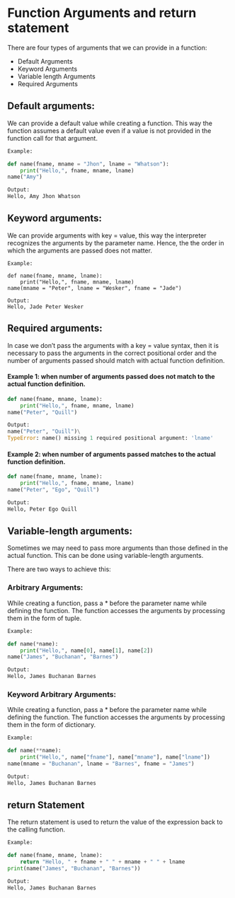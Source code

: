 # Function Arguments and return statement
There are four types of arguments that we can provide in a function:

- Default Arguments
- Keyword Arguments
- Variable length Arguments
- Required Arguments

## Default arguments:
We can provide a default value while creating a function. This way the function assumes a default value even if a value is not provided in the function call for that argument.

```python
Example:

def name(fname, mname = "Jhon", lname = "Whatson"):
    print("Hello,", fname, mname, lname)
name("Amy")

Output:
Hello, Amy Jhon Whatson
```
## Keyword arguments:
We can provide arguments with key = value, this way the interpreter recognizes the arguments by the parameter name. Hence, the the order in which the arguments are passed does not matter.

```pyhton
Example:

def name(fname, mname, lname):
    print("Hello,", fname, mname, lname)
name(mname = "Peter", lname = "Wesker", fname = "Jade")

Output:
Hello, Jade Peter Wesker
```

## Required arguments:
In case we don’t pass the arguments with a key = value syntax, then it is necessary to pass the arguments in the correct positional order and the number of arguments passed should match with actual function definition.

#### Example 1: when number of arguments passed does not match to the actual function definition.

```python
def name(fname, mname, lname):
    print("Hello,", fname, mname, lname)
name("Peter", "Quill")

Output:
name("Peter", "Quill")\
TypeError: name() missing 1 required positional argument: 'lname'
```

#### Example 2: when number of arguments passed matches to the actual function definition.

```python
def name(fname, mname, lname):
    print("Hello,", fname, mname, lname)
name("Peter", "Ego", "Quill")

Output:
Hello, Peter Ego Quill
```

## Variable-length arguments:
Sometimes we may need to pass more arguments than those defined in the actual function. This can be done using variable-length arguments.

There are two ways to achieve this:

### Arbitrary Arguments:
While creating a function, pass a * before the parameter name while defining the function. The function accesses the arguments by processing them in the form of tuple.

```python
Example:

def name(*name):
    print("Hello,", name[0], name[1], name[2])
name("James", "Buchanan", "Barnes")

Output:
Hello, James Buchanan Barnes
```

### Keyword Arbitrary Arguments:
While creating a function, pass a * before the parameter name while defining the function. The function accesses the arguments by processing them in the form of dictionary.

```python
Example:

def name(**name):
    print("Hello,", name["fname"], name["mname"], name["lname"])
name(mname = "Buchanan", lname = "Barnes", fname = "James")

Output:
Hello, James Buchanan Barnes
```

## return Statement
The return statement is used to return the value of the expression back to the calling function.

```python
Example:

def name(fname, mname, lname):
    return "Hello, " + fname + " " + mname + " " + lname
print(name("James", "Buchanan", "Barnes"))

Output:
Hello, James Buchanan Barnes
```
